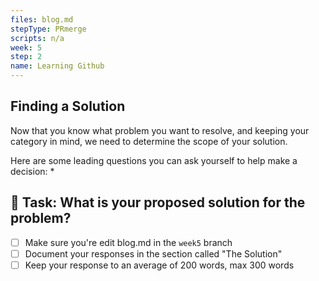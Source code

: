 ```yaml
---
files: blog.md
stepType: PRmerge
scripts: n/a
week: 5
step: 2
name: Learning Github
---
```


## Finding a Solution

Now that you know what problem you want to resolve, and keeping your category in mind, we need to determine the scope of your solution.

Here are some leading questions you can ask yourself to help make a decision:
* 

## :pencil: Task: What is your proposed solution for the problem?

- [ ] Make sure you're edit blog.md in the `week5` branch
- [ ] Document your responses in the section called "The Solution"
- [ ] Keep your response to an average of 200 words, max 300 words
